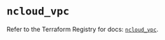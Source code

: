 # `ncloud_vpc`

Refer to the Terraform Registry for docs: [`ncloud_vpc`](https://registry.terraform.io/providers/navercloudplatform/ncloud/4.0.4/docs/resources/vpc).
